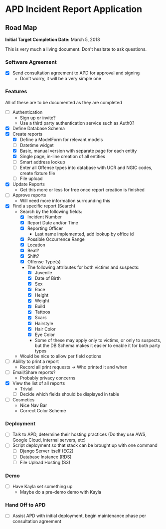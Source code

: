 # APD Incident Report Application

## Road Map
**Initial Target Completion Date:** March 5, 2018

This is very much a living document. Don't hesitate to ask questions.

### Software Agreement
- [x] Send consultation agreement to APD for approval and signing
    - Don't worry, it will be a very simple one

### Features
All of these are to be documented as they are completed
- [ ] Authentication
    - Sign up or invite?
    - Use a third party authentication service such as Auth0?
- [x] Define Database Schema
- [x] Create reports
    - [x] Define a ModelForm for relevant models
    - [ ] Datetime widget
    - [x] Basic, manual version with separate page for each entity
    - [x] Single page, in-line creation of all entities
    - [ ] Smart address lookup
    - [ ] Enter all Offense types into database with UCR and NGIC codes, create fixture file
    - [ ] File upload
- [x] Update Reports
    - Get this more or less for free once report creation is finished
- [ ] Approve reports
    - Will need more information surrounding this
- [x] Find a specific report (Search)
    - Search by the following fields:
        - [x] Incident Number
        - [x] Report Date and/or Time
        - [x] Reporting Officer
            - Last name implemented, add lookup by office id
        - [x] Possible Occurrence Range
        - [x] Location
        - [x] Beat?
        - [x] Shift?
        - [x] Offense Type(s)
        - The following attributes for both victims and suspects:
            - [x] Juvenile
            - [x] Date of Birth
            - [x] Sex
            - [x] Race
            - [x] Height
            - [x] Weight
            - [x] Build
            - [x] Tattoos
            - [x] Scars
            - [x] Hairstyle
            - [x] Hair Color
            - [x] Eye Color
            - Some of these may apply only to victims, or only to suspects, but the DB Schema makes
              it easier to enable it for both party types
    - Would be nice to allow per field options 
- [ ] Ability to print a report
    - Record all print requests -> Who printed it and when
- [ ] Email/Share reports?
    - Probably privacy concerns
- [x] View the list of all reports
    - Trivial
    - [ ] Decide which fields should be displayed in table
- [ ] Cosmetics
    - Nice Nav Bar
    - Correct Color Scheme

### Deployment
- [ ] Talk to APD, determine their hosting practices (Do they use AWS, 
Google Cloud, internal servers, etc)
- [ ] Script deployment so that stack can be brought up with one command
    - [ ] Django Server itself (EC2)
    - [ ] Database Instance (RDS)
    - [ ] File Upload Hosting (S3)
### Demo
- [ ] Have Kayla set something up
    - Maybe do a pre-demo demo with Kayla

### Hand Off to APD
- [ ] Assist APD with initial deployment, begin maintenance phase per consultation agreement
